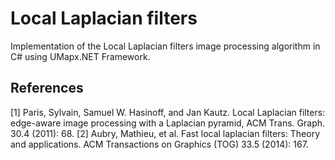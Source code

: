 # Local Laplacian filters
Implementation of the Local Laplacian filters image processing algorithm in C# using UMapx.NET Framework.

## References
[1] Paris, Sylvain, Samuel W. Hasinoff, and Jan Kautz. Local Laplacian filters: edge-aware image processing with a Laplacian pyramid, ACM Trans. Graph. 30.4 (2011): 68.
[2] Aubry, Mathieu, et al. Fast local laplacian filters: Theory and applications. ACM Transactions on Graphics (TOG) 33.5 (2014): 167.
